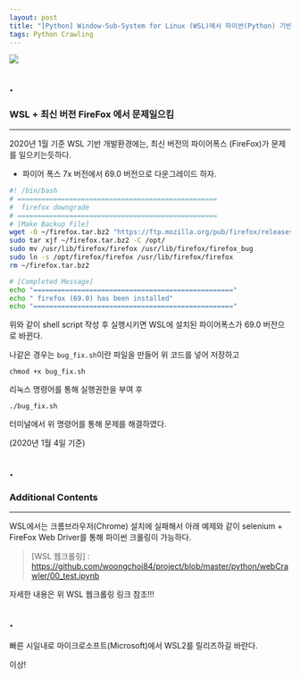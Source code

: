 ```yaml
---
layout: post
title: "[Python] Window-Sub-System for Linux (WSL)에서 파이썬(Python) 기반 파이어폭스(Firefox) 웹 크롤링(crawling)"
tags: Python Crawling
---
```


![](https://cdn.pixabay.com/photo/2017/07/25/22/54/office-2539844_1280.jpg)

## .

### WSL + 최신 버전 FireFox 에서 문제일으킴
---

2020년 1월 기준 WSL 기반 개발환경에는,
최신 버전의 파이어폭스 (FireFox)가 문제를 일으키는듯하다.

- 파이어 폭스 7x 버전에서 69.0 버전으로 다운그레이드 하자.

```bash
#! /bin/bash
# ==================================================
#  firefox downgrade
# ==================================================
# [Make Backup File]
wget -O ~/firefox.tar.bz2 "https://ftp.mozilla.org/pub/firefox/releases/69.0/linux-x86_64/en-US/firefox-69.0.tar.bz2"
sudo tar xjf ~/firefox.tar.bz2 -C /opt/
sudo mv /usr/lib/firefox/firefox /usr/lib/firefox/firefox_bug
sudo ln -s /opt/firefox/firefox /usr/lib/firefox/firefox
rm ~/firefox.tar.bz2

# [Completed Message]
echo "=================================================="
echo " firefox (69.0) has been installed"
echo "=================================================="
```

위와 같이 shell script 작성 후 실행시키면 WSL에 설치된 파이어폭스가 69.0 버전으로 바뀐다.

나같은 경우는 `bug_fix.sh`이란 파일을 만들어 위 코드를 넣어 저장하고

```console
chmod +x bug_fix.sh
```

리눅스 명령어를 통해 실행권한을 부여 후

```console
./bug_fix.sh
```

터미널에서 위 명령어를 통해 문제를 해결하였다.

(2020년 1월 4일 기준)

## .

### Additional Contents
---

WSL에서는 크롬브라우저(Chrome) 설치에 실패해서 아래 예제와 같이 selenium + FireFox Web Driver를 통해 파이썬 크롤링이 가능하다.

> [WSL 웹크롤링] : <https://github.com/woongchoi84/project/blob/master/python/webCrawler/00_test.ipynb>

자세한 내용은 위 WSL 웹크롤링 링크 참조!!!

## .

빠른 시일내로 마이크로소프트(Microsoft)에서 WSL2를 릴리즈하길 바란다.

이상!
